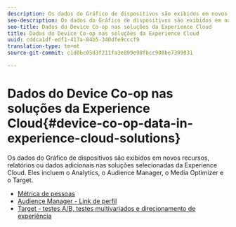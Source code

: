 ```yaml
---
description: Os dados do Gráfico de dispositivos são exibidos em novos recursos, relatórios ou dados adicionais nas soluções selecionadas da Experience Cloud. Eles incluem o Analytics, o Audience Manager, o Media Optimizer e o Target.
seo-description: Os dados do Gráfico de dispositivos são exibidos em novos recursos, relatórios ou dados adicionais nas soluções selecionadas da Experience Cloud. Eles incluem o Analytics, o Audience Manager, o Media Optimizer e o Target.
seo-title: Dados do Device Co-op nas soluções da Experience Cloud
title: Dados do Device Co-op nas soluções da Experience Cloud
uuid: cddca1df-edf1-417a-84b5-340dfe9cccf9
translation-type: tm+mt
source-git-commit: c1d0bc05d3f211fa3e899e98fbcc908be7399031

---
```



# Dados do Device Co-op nas soluções da Experience Cloud{#device-co-op-data-in-experience-cloud-solutions}

Os dados do Gráfico de dispositivos são exibidos em novos recursos, relatórios ou dados adicionais nas soluções selecionadas da Experience Cloud. Eles incluem o Analytics, o Audience Manager, o Media Optimizer e o Target.

* [Métrica de pessoas](people.md)
* [Audience Manager - Link de perfil](proflie-link.md)
* [Target - testes A/B, testes multivariados e direcionamento de experiência](target.md)
